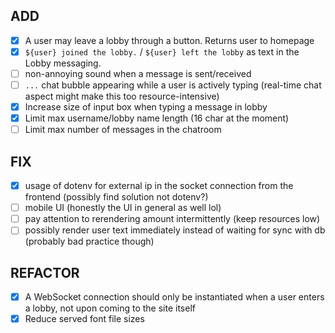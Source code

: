 ## ADD
- [x] A user may leave a lobby through a button. Returns user to homepage
- [x] `${user} joined the lobby.` / `${user} left the lobby` as text in the Lobby messaging.
- [ ] non-annoying sound when a message is sent/received
- [ ] `...` chat bubble appearing while a user is actively typing (real-time chat aspect might make this too resource-intensive)
- [x] Increase size of input box when typing a message in lobby
- [x] Limit max username/lobby name length (16 char at the moment)
- [ ] Limit max number of messages in the chatroom

## FIX
- [x] usage of dotenv for external ip in the socket connection from the frontend (possibly find solution not dotenv?)
- [ ] mobile UI (honestly the UI in general as well lol)
- [ ] pay attention to rerendering amount intermittently (keep resources low)
- [ ] possibly render user text immediately instead of waiting for sync with db (probably bad practice though)

## REFACTOR
- [x] A WebSocket connection should only be instantiated when a user enters a lobby, not upon coming to the site itself
- [x] Reduce served font file sizes